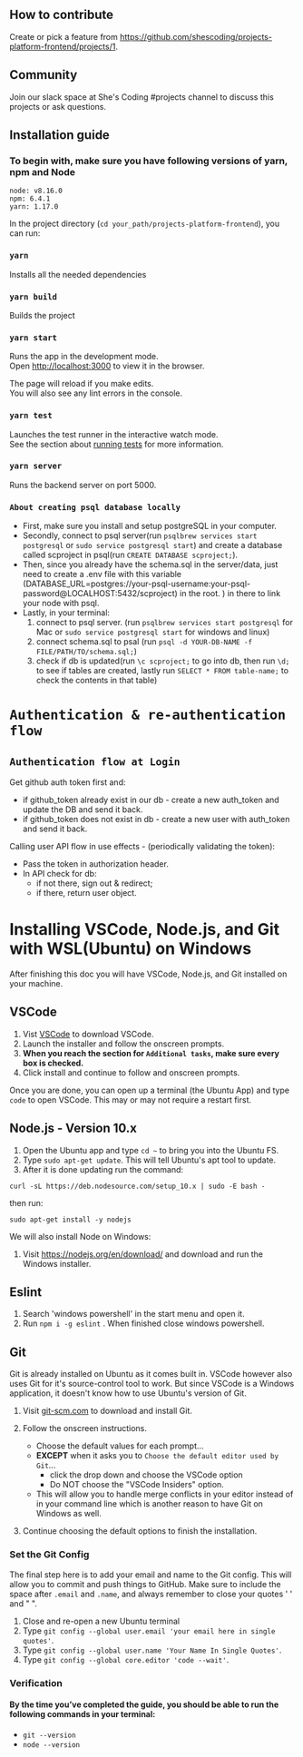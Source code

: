 ## How to contribute
Create or pick a feature from https://github.com/shescoding/projects-platform-frontend/projects/1.

## Community
Join our slack space at She's Coding #projects channel to discuss this projects or ask questions.


## Installation guide

### To begin with, make sure you have following versions of yarn, npm and Node
`node: v8.16.0` <br />
`npm: 6.4.1` <br />
`yarn: 1.17.0` <br />

In the project directory (`cd your_path/projects-platform-frontend`), you can run:

### `yarn`

Installs all the needed dependencies

### `yarn build`

Builds the project

### `yarn start`

Runs the app in the development mode.<br />
Open [http://localhost:3000](http://localhost:3000) to view it in the browser.

The page will reload if you make edits.<br />
You will also see any lint errors in the console.

### `yarn test`

Launches the test runner in the interactive watch mode.<br />
See the section about [running tests](https://facebook.github.io/create-react-app/docs/running-tests) for more information.

### `yarn server`

Runs the backend server on port 5000.<br />


### `About creating psql database locally`

- First, make sure you install and setup postgreSQL in your computer.
- Secondly, connect to psql server(run ```psqlbrew services start postgresql``` or ```sudo service postgresql start```) and create a database called scproject in psql(run ```CREATE DATABASE scproject;```).
- Then, since you already have the schema.sql in the server/data, just need to create a .env file with this variable (DATABASE_URL=postgres://your-psql-username:your-psql-password@LOCALHOST:5432/scproject) in the root. ) in there to link your node with psql.
- Lastly, in your terminal:
  1. connect to psql server. (run ```psqlbrew services start postgresql``` for Mac or ```sudo service postgresql start``` for windows and linux)
  2. connect schema.sql to psal (run ```psql -d YOUR-DB-NAME -f FILE/PATH/TO/schema.sql;```)
  3. check if db is updated(run ```\c scproject;``` to go into db, then run ```\d;``` to see if tables are created, lastly run ```SELECT * FROM table-name;``` to check the contents in that table)

# `Authentication & re-authentication flow`

## `Authentication flow at Login`

Get github auth token first and:

- if github_token already exist in our db - create a new auth_token and update the DB and send it back.
- if github_token does not exist in db - create a new user with auth_token and send it back.

Calling user API flow in use effects - (periodically validating the token):

- Pass the token in authorization header.
- In API check for db:
  - if not there, sign out & redirect;
  - if there, return user object.



# Installing VSCode, Node.js, and Git with WSL(Ubuntu) on Windows

After finishing this doc you will have VSCode, Node.js, and Git installed on your machine.

## VSCode

1. Vist [VSCode](https://code.visualstudio.com/?wt.mc_id=adw-brand&gclid=Cj0KCQjw5-TXBRCHARIsANLixNw00R2vbdqnzLml-GvzCgbyqmgcAb9kyRQsC5LAPVS6tuBDZ9ws9pgaAsiLEALw_wcB) to download VSCode.
1. Launch the installer and follow the onscreen prompts.
1. **When you reach the section for `Additional tasks`, make sure every box is checked.**
1. Click install and continue to follow and onscreen prompts.

Once you are done, you can open up a terminal (the Ubuntu App) and type `code` to open VSCode. This may or may not require a restart first. 

## Node.js - Version 10.x

1. Open the Ubuntu app and type `cd ~` to bring you into the Ubuntu FS.
1. Type `sudo apt-get update`. This will tell Ubuntu's apt tool to update.
1. After it is done updating run the command:

```
curl -sL https://deb.nodesource.com/setup_10.x | sudo -E bash -
```

then run:

```
sudo apt-get install -y nodejs
```

We will also install Node on Windows:

1. Visit <https://nodejs.org/en/download/> and download and run the Windows installer.

## Eslint

1. Search 'windows powershell' in the start menu and open it.
2. Run `npm i -g eslint` . When finished close windows powershell.

## Git

Git is already installed on Ubuntu as it comes built in. VSCode however also uses Git for it's source-control tool to work. But since VSCode is a Windows application, it doesn't know how to use Ubuntu's version of Git. 

1. Visit [git-scm.com](https://git-scm.com/) to download and install Git.
2. Follow the onscreen instructions.

    - Choose the default values for each prompt...
    - **EXCEPT** when it asks you to `Choose the default editor used by Git`... 
        - click the drop down and choose the VSCode option
        - Do NOT choose the "VSCode Insiders" option. 
    - This will allow you to handle merge conflicts in your editor instead of in your command line which is another reason to have Git on Windows as well.

3. Continue choosing the default options to finish the installation.

### Set the Git Config

The final step here is to add your email and name to the Git config. This will allow you to commit and push things to GitHub. Make sure to include the space after `.email` and `.name`, and always remember to close your quotes ' ' and " ".

1. Close and re-open a new Ubuntu terminal
1. Type `git config --global user.email 'your email here in single quotes'`.
1. Type `git config --global user.name 'Your Name In Single Quotes'`.
1. Type `git config --global core.editor 'code --wait'`.

### Verification

#### By the time you’ve completed the guide, you should be able to run the following commands in your terminal:

- `git --version`
- `node --version`

<!-- ### [⇐ Previous](./04_updating_terminal.md) | [Next ⇒](./06_final_steps.md) -->
